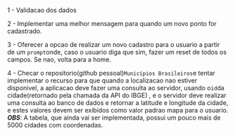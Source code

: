 1 - Validacao dos dados

2 - Implementar uma melhor mensagem para quando um novo ponto for cadastrado.

3 - Oferecer a opcao de realizar um novo cadastro para o usuario a partir de um `prompt`onde, 
    caso o usuario diga que sim, fazer um reset de todos os campos. Se nao, volta para a home.

4 - Checar o repositorio(github pessoal)`Municípios Brasileiros`e tentar implementar o recurso para 
    que quando a localizacao nao estiver disponivel, a aplicacao deve fazer uma consulta ao servidor,
    usando o`id`da cidade(retornado pela chamada da API do IBGE) , e o servidor deve realizar uma consulta 
    ao banco de dados e retornar a latitude e longitude da cidade, e estes valores devem ser exibidos como 
    valor padrao mapa para o usuario.
    ***OBS***: A tabela, que ainda vai ser implementada, possui um pouco mais de 5000 cidades com coordenadas.